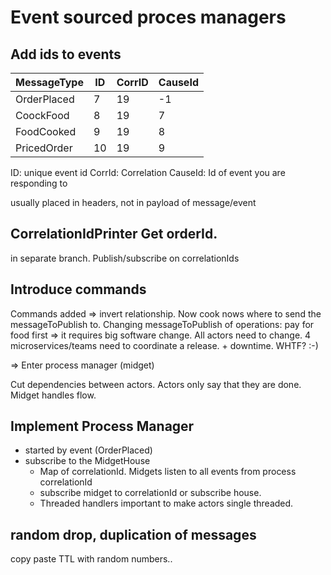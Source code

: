 # Event sourced proces managers


## Add ids to events
|MessageType|ID |CorrID| CauseId|
|-----------|---|------|--------|
|OrderPlaced| 7 | 19   |  -1    |
|CoockFood  | 8 | 19   |   7    |
|FoodCooked | 9 | 19   |   8    |
|PricedOrder| 10| 19   |   9    |


ID: unique event id
CorrId: Correlation
CauseId: Id of event you are responding to
    
usually placed in headers, not in payload of message/event

## CorrelationIdPrinter Get orderId.
in separate branch. Publish/subscribe on correlationIds

## Introduce commands

Commands added => invert relationship. Now cook nows where to send the messageToPublish to.
Changing messageToPublish of operations: pay for food first => it requires big software change. All actors need to change.
4 microservices/teams need to coordinate a release. + downtime.
WHTF? :-)

=> Enter process manager (midget)

Cut dependencies between actors. Actors only say that they are done. Midget handles flow.

## Implement Process Manager

* started by event (OrderPlaced)
* subscribe to the MidgetHouse
    * Map of correlationId. Midgets listen to all events from process correlationId
    * subscribe midget to correlationId or subscribe house.
    * Threaded handlers important to make actors single threaded. 
    
    
## random drop, duplication of messages

copy paste TTL with random numbers..